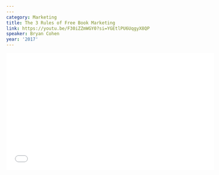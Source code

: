 ```yaml
---
---
category: Marketing
title: The 3 Rules of Free Book Marketing
link: https://youtu.be/F30iZZmWGY0?si=YGEtlPU6UqgyX8QP
speaker: Bryan Cohen
year: '2017'
---
```

<iframe width="560" height="315" src="{{ page.link }}" frameborder="0" allowfullscreen></iframe>
